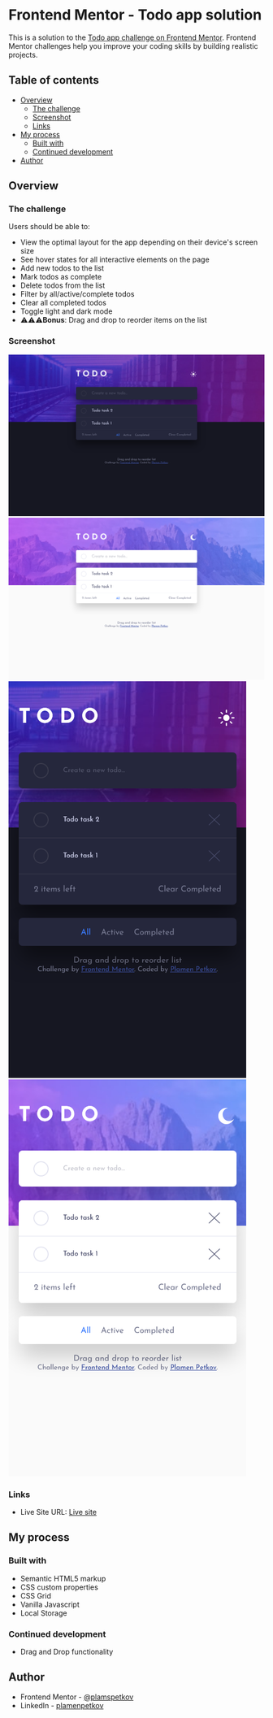 # Frontend Mentor - Todo app solution

This is a solution to the [Todo app challenge on Frontend Mentor](https://www.frontendmentor.io/challenges/todo-app-Su1_KokOW). Frontend Mentor challenges help you improve your coding skills by building realistic projects.

## Table of contents

- [Overview](#overview)
  - [The challenge](#the-challenge)
  - [Screenshot](#screenshot)
  - [Links](#links)
- [My process](#my-process)
  - [Built with](#built-with)
  - [Continued development](#continued-development)
- [Author](#author)

## Overview

### The challenge

Users should be able to:

- View the optimal layout for the app depending on their device's screen size
- See hover states for all interactive elements on the page
- Add new todos to the list
- Mark todos as complete
- Delete todos from the list
- Filter by all/active/complete todos
- Clear all completed todos
- Toggle light and dark mode
- ⚠⚠⚠**Bonus**: Drag and drop to reorder items on the list

### Screenshot

![](./images/screenshot/screenshot_dark_theme.png)
![](./images/screenshot/screenshot_light_theme.png)
![](./images/screenshot/screenshot_dark_theme_mobile.png)
![](./images/screenshot/screenshot_light_theme_mobile.png)

### Links


- Live Site URL: [Live site](https://plamspetkov.github.io/todo-app/)

## My process

### Built with

- Semantic HTML5 markup
- CSS custom properties
- CSS Grid
- Vanilla Javascript
- Local Storage

### Continued development

- Drag and Drop functionality

## Author

- Frontend Mentor - [@plamspetkov](https://www.frontendmentor.io/profile/plamspetkov)
- LinkedIn - [plamenpetkov](https://www.linkedin.com/in/plamen-petkov-711178122)
